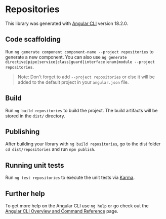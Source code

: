 # Repositories

This library was generated with [Angular CLI](https://github.com/angular/angular-cli) version 18.2.0.

## Code scaffolding

Run `ng generate component component-name --project repositories` to generate a new component. You can also use `ng generate directive|pipe|service|class|guard|interface|enum|module --project repositories`.
> Note: Don't forget to add `--project repositories` or else it will be added to the default project in your `angular.json` file. 

## Build

Run `ng build repositories` to build the project. The build artifacts will be stored in the `dist/` directory.

## Publishing

After building your library with `ng build repositories`, go to the dist folder `cd dist/repositories` and run `npm publish`.

## Running unit tests

Run `ng test repositories` to execute the unit tests via [Karma](https://karma-runner.github.io).

## Further help

To get more help on the Angular CLI use `ng help` or go check out the [Angular CLI Overview and Command Reference](https://angular.dev/tools/cli) page.
